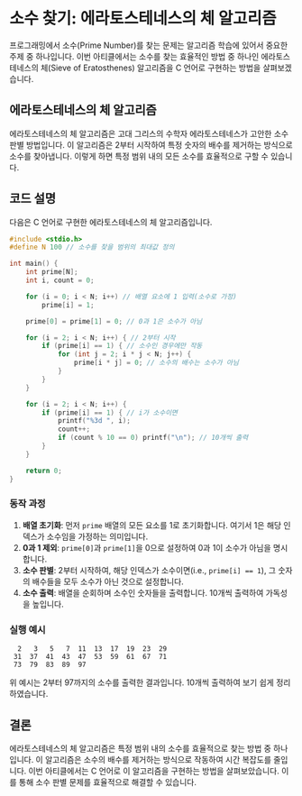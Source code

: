 # 소수 찾기: 에라토스테네스의 체 알고리즘

프로그래밍에서 소수(Prime Number)를 찾는 문제는 알고리즘 학습에 있어서 중요한 주제 중 하나입니다. 이번 아티클에서는 소수를 찾는 효율적인 방법 중 하나인 에라토스테네스의 체(Sieve of Eratosthenes) 알고리즘을 C 언어로 구현하는 방법을 살펴보겠습니다.

## 에라토스테네스의 체 알고리즘

에라토스테네스의 체 알고리즘은 고대 그리스의 수학자 에라토스테네스가 고안한 소수 판별 방법입니다. 이 알고리즘은 2부터 시작하여 특정 숫자의 배수를 제거하는 방식으로 소수를 찾아냅니다. 이렇게 하면 특정 범위 내의 모든 소수를 효율적으로 구할 수 있습니다.

## 코드 설명

다음은 C 언어로 구현한 에라토스테네스의 체 알고리즘입니다.

```c
#include <stdio.h>
#define N 100 // 소수를 찾을 범위의 최대값 정의

int main() {
    int prime[N];
    int i, count = 0;

    for (i = 0; i < N; i++) // 배열 요소에 1 입력(소수로 가정)
        prime[i] = 1;

    prime[0] = prime[1] = 0; // 0과 1은 소수가 아님

    for (i = 2; i < N; i++) { // 2부터 시작
        if (prime[i] == 1) { // 소수인 경우에만 작동
            for (int j = 2; i * j < N; j++) {
                prime[i * j] = 0; // 소수의 배수는 소수가 아님
            }
        }
    }

    for (i = 2; i < N; i++) {
        if (prime[i] == 1) { // i가 소수이면
            printf("%3d ", i);
            count++;
            if (count % 10 == 0) printf("\n"); // 10개씩 출력
        }
    }

    return 0;
}
```

### 동작 과정

1. **배열 초기화**: 먼저 `prime` 배열의 모든 요소를 1로 초기화합니다. 여기서 1은 해당 인덱스가 소수임을 가정하는 의미입니다.
2. **0과 1 제외**: `prime[0]`과 `prime[1]`을 0으로 설정하여 0과 1이 소수가 아님을 명시합니다.
3. **소수 판별**: 2부터 시작하여, 해당 인덱스가 소수이면(i.e., `prime[i] == 1`), 그 숫자의 배수들을 모두 소수가 아닌 것으로 설정합니다.
4. **소수 출력**: 배열을 순회하며 소수인 숫자들을 출력합니다. 10개씩 출력하여 가독성을 높입니다.

### 실행 예시

```
  2   3   5   7  11  13  17  19  23  29
 31  37  41  43  47  53  59  61  67  71
 73  79  83  89  97
```

위 예시는 2부터 97까지의 소수를 출력한 결과입니다. 10개씩 출력하여 보기 쉽게 정리하였습니다.

## 결론

에라토스테네스의 체 알고리즘은 특정 범위 내의 소수를 효율적으로 찾는 방법 중 하나입니다. 이 알고리즘은 소수의 배수를 제거하는 방식으로 작동하여 시간 복잡도를 줄입니다. 이번 아티클에서는 C 언어로 이 알고리즘을 구현하는 방법을 살펴보았습니다. 이를 통해 소수 판별 문제를 효율적으로 해결할 수 있습니다.